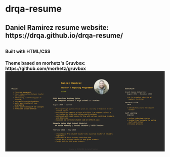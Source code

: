 # drqa-resume
<h2> Daniel Ramirez resume website: https://drqa.github.io/drqa-resume/ <h2>
<h4> Built with HTML/CSS <h4>
Theme based on morhetz's Gruvbox: https://github.com/morhetz/gruvbox
<br>
<a href="default.asp"><img src="resume-image.png" alt="resume-image"></a>
